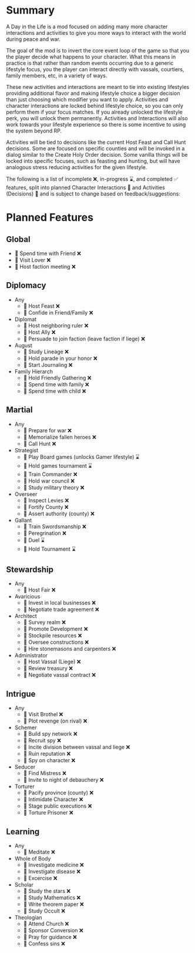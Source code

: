 
# Summary
A Day in the Life is a mod focused on adding many more character interactions and activities to give you more ways to interact with the world during peace and war.

The goal of the mod is to invert the core event loop of the game so that you the player decide what happens to your character. What this means in practice is that rather than random events occurring due to a generic lifestyle focus, you the player can interact directly with vassals, courtiers, family members, etc, in  a variety of ways.

These new activities and interactions are meant to tie into existing lifestyles providing additional flavor and making lifestyle choice a bigger decision than just choosing which modifier you want to apply. Activities and character interactions are locked behind lifestyle choice, so you can only perform them if your focus matches. If you already unlocked the lifestyle perk, you will unlock them permanently. Activities and Interactions will also work towards your lifestyle experience so there is some incentive to using the system beyond RP.

Activities will be tied to decisions like the current Host Feast and Call Hunt decisions. Some are focused on specific counties and will be invoked in a dialog similar to the Create Holy Order decision. Some vanilla things will be locked into specific focuses, such as feasting and hunting, but will have analogous stress reducing activities for the given lifestyle.

The following is a list of incomplete :x:, in-progress :hourglass:, and completed 	:white_check_mark: features, split into planned Character Interactions :couple: and Activities (Decisions) :bell: and is subject to change based on feedback/suggestions:

# Planned Features
## Global
  * :couple: Spend time with Friend :x:
  * :couple: Visit Lover :x:
  * :bell: Host faction meeting :x:

## Diplomacy
* Any
  * :bell: Host Feast :x:
  * :bell: Confide in Friend/Family :x:
* Diplomat
  * :couple: Host neighboring ruler :x:
  * :couple: Host Ally :x:
  * :couple: Persuade to join faction (leave faction if liege) :x:
* August
  * :bell: Study Lineage :x:
  * :bell: Hold parade in your honor :x:
  * :bell: Start Journaling :x:
* Family Hierarch
  * :bell: Hold Friendly Gathering :x:
  * :bell: Spend time with family :x:
  * :couple: Spend time with child :x:

## Martial
* Any
  * :bell: Prepare for war :x:
  * :bell: Memorialize fallen heroes :x:
  * :bell: Call Hunt :x:
* Strategist
  * :couple: Play Board games (unlocks Gamer lifestyle) :hourglass:
  * :bell: Hold games tournament :hourglass:
  * :couple: Train Commander :x:
  * :bell: Hold war council :x:
  * :bell: Study military theory :x:
* Overseer
  * :bell: Inspect Levies :x:
  * :bell: Fortify County :x:
  * :bell: Assert authority (county) :x:
* Gallant
  * :bell: Train Swordsmanship :x:
  * :bell: Peregrination :x:
  * :couple: Duel :hourglass:
  * :couple: Hold Tournament :hourglass:

## Stewardship
* Any
  * :bell: Host Fair :x:
* Avaricious
  * :bell: Invest in local businesses :x:
  * :couple: Negotiate trade agreement :x:
* Architect
  * :bell: Survey realm :x:
  * :bell: Promote Development :x:
  * :bell: Stockpile resources :x:
  * :bell: Oversee constructions :x:
  * :bell: Hire stonemasons and carpenters :x:
* Administrator
  * :couple: Host Vassal (Liege) :x:
  * :bell: Review treasury :x:
  * :couple: Negotiate vassal contract :x:

## Intrigue
* Any
  * :bell: Visit Brothel :x:
  * :couple: Plot revenge  (on rival) :x:
* Schemer
  * :bell: Build spy network :x:
  * :couple: Recruit spy :x:
  * :couple: Incite division between vassal and liege :x:
  * :couple: Ruin reputation :x:
  * :couple: Spy on character :x:
* Seducer
  * :bell: Find Mistress :x:
  * :couple: Invite to night of debauchery :x:
* Torturer
  * :bell: Pacify province (county) :x:
  * :couple: Intimidate Character :x:
  * :couple: Stage public executions :x:
  * :couple: Torture Prisoner :x:

## Learning
* Any
  * :bell: Meditate :x:
* Whole of Body
  * :bell: Investigate medicine :x:
  * :bell: Investigate disease :x:
  * :bell: Excercise :x:
* Scholar
  * :bell: Study the stars :x:
  * :bell: Study Mathematics :x:
  * :bell: Write theorem paper :x:
  * :bell: Study Occult :x:
* Theologian
  * :bell: Attend Church :x:
  * :couple: Sponsor Conversion :x:
  * :bell: Pray for guidance :x:
  * :bell: Confess sins :x:





















